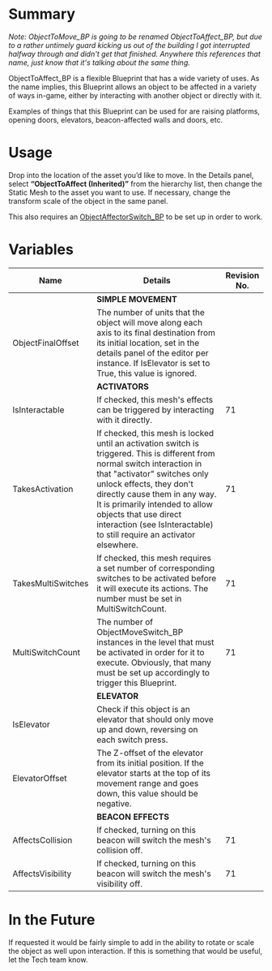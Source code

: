 # Summary
*Note: ObjectToMove_BP is going to be renamed ObjectToAffect_BP, but due to a rather untimely guard kicking us out of the building I got interrupted halfway through and didn't get that finished. Anywhere this references that name, just know that it's talking about the same thing.*


ObjectToAffect_BP is a flexible Blueprint that has a wide variety of uses. As the name implies, this Blueprint allows an object to be affected in a variety of ways in-game, either by interacting with another object or directly with it.

Examples of things that this Blueprint can be used for are raising platforms, opening doors, elevators, beacon-affected walls and doors, etc.

# Usage

Drop into the location of the asset you’d like to move. In the Details panel, select **“ObjectToAffect (Inherited)”** from the hierarchy list, then change the Static Mesh to the asset you want to use. If necessary, change the transform scale of the object in the same panel.

This also requires an [ObjectAffectorSwitch_BP](https://app.deveo.com/collegeforcreativestudies/projects/city_of_thebes/wiki/ObjectAffectorSwitch_BP) to be set up in order to work.

# Variables

| Name               | Details                                                                                                                                                                                                                                                                                                                                                    | Revision No. |
|--------------------|------------------------------------------------------------------------------------------------------------------------------------------------------------------------------------------------------------------------------------------------------------------------------------------------------------------------------------------------------------|--------------|
|                    | **SIMPLE MOVEMENT**                                                                                                                                                                                                                                                                                                                                            |              |
| ObjectFinalOffset  | The number of units that the object will move along each axis to its final destination from its initial location, set in the details panel of the editor per instance. If IsElevator is set to True, this value is ignored.                                                                                                                                |              |
|                    | **ACTIVATORS**                                                                                                                                                                                                                                                                                                                                                 |              |
| IsInteractable     | If checked, this mesh's effects can be triggered by interacting with it directly.                                                                                                                                                                                                                                                                          | 71           |
| TakesActivation    | If checked, this mesh is locked until an activation switch is triggered. This is different from normal switch interaction in that "activator" switches only unlock effects, they don't directly cause them in any way. It is primarily intended to allow objects that use direct interaction (see IsInteractable) to still require an activator elsewhere. | 71           |
| TakesMultiSwitches | If checked, this mesh requires a set number of corresponding switches to be activated before it will execute its actions. The number must be set in MultiSwitchCount.                                                                                                                                                                                      | 71           |
| MultiSwitchCount   | The number of ObjectMoveSwitch_BP instances in the level that must be activated in order for it to execute. Obviously, that many must be set up accordingly to trigger this Blueprint.                                                                                                                                                                     | 71           |
|                    | **ELEVATOR**                                                                                                                                                                                                                                                                                                                                                   |              |
| IsElevator         | Check if this object is an elevator that should only move up and down, reversing on each switch press.                                                                                                                                                                                                                                                     |              |
| ElevatorOffset     | The Z-offset of the elevator from its initial position. If the elevator starts at the top of its movement range and goes down, this value should be negative.                                                                                                                                                                                              |              |
|                    | **BEACON EFFECTS**                                                                                                                                                                                                                                                                                                                                             |              |
| AffectsCollision   | If checked, turning on this beacon will switch the mesh's collision off.                                                                                                                                                                                                                                                                                   | 71           |
| AffectsVisibility  | If checked, turning on this beacon will switch the mesh's visibility off.                                                                                                                                                                                                                                                                                  | 71           |

# In the Future

If requested it would be fairly simple to add in the ability to rotate or scale the object as well upon interaction. If this is something that would be useful, let the Tech team know.